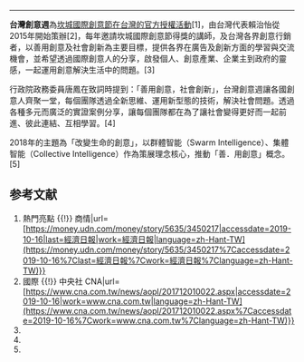 -----

**台灣創意週**為[坎城國際創意節在台灣的官方授權活動](https://zh.wikipedia.org/wiki/坎城國際創意節 "wikilink")\[1\]，由台灣代表賴治怡從2015年開始策辦\[2\]，每年邀請坎城國際創意節得獎的講師，及台灣各界創意行銷者，以善用創意及社會創新為主要目標，提供各界在廣告及創新方面的學習與交流機會，並希望透過國際創意人的分享，啟發個人、創意產業、企業主到政府的靈感，一起運用創意解決生活中的問題。\[3\]

行政院政務委員唐鳳在致詞時提到：「善用創意，社會創新」，台灣創意週讓各國創意人齊聚一堂，每個團隊透過全新思維、運用新型態的技術，解決社會問題。透過各種多元而廣泛的實證案例分享，讓每個團隊都在為了讓社會變得更好而一起前進、彼此連結、互相學習。\[4\]

2018年的主題為「改變生命的創意」，以群體智能（Swarm Intelligence）、集體智能（Collective Intelligence）作為策展理念核心，推動「善．用創意」概念。\[5\]

## 参考文献

1.   熱門亮點 {{\!}} 商情|url=[https://money.udn.com/money/story/5635/3450217|accessdate=2019-10-16|last=經濟日報|work=經濟日報|language=zh-Hant-TW](https://money.udn.com/money/story/5635/3450217%7Caccessdate=2019-10-16%7Clast=經濟日報%7Cwork=經濟日報%7Clanguage=zh-Hant-TW)}}
2.   國際 {{\!}} 中央社 CNA|url=[https://www.cna.com.tw/news/aopl/201712010022.aspx|accessdate=2019-10-16|work=www.cna.com.tw|language=zh-Hant-TW](https://www.cna.com.tw/news/aopl/201712010022.aspx%7Caccessdate=2019-10-16%7Cwork=www.cna.com.tw%7Clanguage=zh-Hant-TW)}}
3.
4.
5.